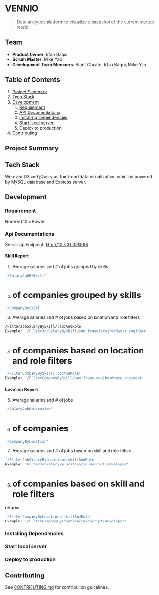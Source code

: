 # VENNIO
> Data analytics platform to visualize a snapshot of the current startup world

## Team

  - __Product Owner__: Irfan Baqui
  - __Scrum Master__: Mike Yao
  - __Development Team Members__: Brant Choate, Irfan Baqui, Mike Yao

## Table of Contents

1. [Project Summary](#project-summary)
1. [Tech Stack](#tech-stack)
1. [Development](#development)
    1. [Requirement](#requirement)
    2. [API Documentations](#api-documentations)
    3. [Installing Dependencies](#installing-dependencies)
    4. [Start local server](#start-local-server)
    5. [Deploy to production](#deploy-to-production)
1. [Contributing](#contributing)

## Project Summary

## Tech Stack
We used D3 and jQuery as front-end data visualization, which is powered by MySQL database and Express server. 


## Development

### Requirement
Node v0.10.x
Bower 

### Api Documentations

Server apiEndpoint: http://10.8.31.3:9000/

#### Skill Report

1. Average salaries and # of jobs grouped by skills
```sh
'/SalaryJobBySkill'
```

2. # of companies grouped by skills
```sh
'/CompanyBySkill'
```

3. Average salaries and # of jobs based on location and role filters
```sh
/FilterJobSalaryBySkill/:locAndRole
Example: '/FilterJobSalaryBySkill/san_francisco|hardware_engineer'
```

4. # of companies based on location and role filters
```sh
'/FilterCompanyBySkill/:locAndRole'
Example: '/FilterCompanyBySkill/san_francisco|hardware_engineer'
```

#### Location Report
5. Average salaries and # of jobs
```sh
'/SalaryJobByLocation'
```

6. # of companies
```sh
'/CompanyByLocation'
```

7. Average salaries and # of jobs based on skill and role filters
```sh
'/FilterJobSalaryByLocation/:skillAndRole'
Example: 'FilterJobSalaryByLocation/javascript|developer'
```

8. # of companies based on skill and role filters
returns 
```sh
'/FilterCompanyByLocation/:skillAndRole'
Example: '/FilterCompanyByLocation/javascript|developer'
```

### Installing Dependencies

### Start local server

### Deploy to production

## Contributing
See [CONTRIBUTING.md](https://github.com/vennio/vennio/blob/master/_CONTRIBUTING.md) for contribution guidelines.
